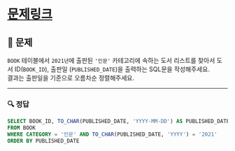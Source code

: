 # [문제링크](https://school.programmers.co.kr/learn/courses/30/lessons/144853)

## 📝 문제

`BOOK` 테이블에서 `2021년`에 출판된 `'인문'` 카테고리에 속하는 도서 리스트를 찾아서 도서 ID(`BOOK_ID`), 출판일 (`PUBLISHED_DATE`)을 출력하는 SQL문을 작성해주세요.  
결과는 출판일을 기준으로 오름차순 정렬해주세요.

---

### 🔍 정답

```sql
SELECT BOOK_ID, TO_CHAR(PUBLISHED_DATE, 'YYYY-MM-DD') AS PUBLISHED_DATE
FROM BOOK
WHERE CATEGORY = '인문' AND TO_CHAR(PUBLISHED_DATE, 'YYYY') = '2021'
ORDER BY PUBLISHED_DATE
```